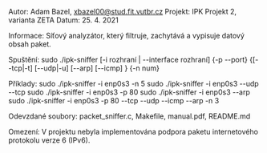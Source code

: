 Autor: Adam Bazel, xbazel00@stud.fit.vutbr.cz
Projekt: IPK Projekt 2, varianta ZETA
Datum: 25. 4. 2021

Informace:
    Síťový analyzátor, který filtruje, zachytává a vypisuje datový obsah paket.

Spuštění:
	sudo ./ipk-sniffer [-i rozhraní | --interface rozhraní] {-p --port} {[--tcp|-t] [--udp|-u] [--arp] [--icmp] } {-n num}
    
Příklady:
    sudo ./ipk-sniffer -i enp0s3 -n 5
    sudo ./ipk-sniffer -i enp0s3 --udp --tcp
    sudo ./ipk-sniffer -i enp0s3 -p 80
    sudo ./ipk-sniffer -i enp0s3 --arp
    sudo ./ipk-sniffer -i enp0s3 -p 80 --tcp --udp --icmp --arp -n 3

Odevzdané soubory:
    packet_sniffer.c, Makefile, manual.pdf, README.md
    
Omezení:
    V projektu nebyla implementována podpora paketu internetového protokolu verze 6 (IPv6).
